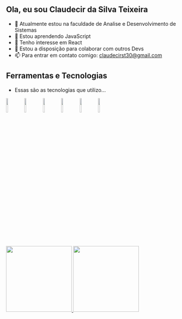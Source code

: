 ## Ola, eu sou Claudecir da Silva Teixeira

- 🔭 Atualmente estou na faculdade de Analise e Desenvolvimento de Sistemas
- 🌱 Estou aprendendo JavaScript 
- 👀 Tenho interesse em React
- 👯 Estou a disposição para colaborar com outros Devs  
- 📫 Para entrar em contato comigo: claudecirst30@gmail.com 

<!---
Claus30/Claus30 is a ✨ special ✨ repository because its `README.md` (this file) appears on your GitHub profile.
You can click the Preview link to take a look at your changes.
--->
## Ferramentas e Tecnologias 
- Essas são as tecnologias que utilizo...

<img height="10%" width="10%" src="https://cdn.jsdelivr.net/gh/devicons/devicon/icons/html5/html5-original.svg" /><img height="10%" width="10%" src="https://cdn.jsdelivr.net/gh/devicons/devicon/icons/css3/css3-original.svg" /><img height="10%" width="10%" src="https://cdn.jsdelivr.net/gh/devicons/devicon/icons/sass/sass-original.svg" /><img height="10%" width="10%" src="https://cdn.jsdelivr.net/gh/devicons/devicon/icons/bootstrap/bootstrap-original.svg" /><img height="10%" width="10%" src="https://cdn.jsdelivr.net/gh/devicons/devicon/icons/javascript/javascript-original.svg" /><img height="10%" width="10%" src="https://cdn.jsdelivr.net/gh/devicons/devicon/icons/git/git-original.svg" />

<div>
<a href="https://github.com/Claus30">
<img height="180em" src="https://github-readme-stats.vercel.app/api/top-langs/?username=Claus30&layout=compact&langs_count=7&theme=tokyonight"/>
<img height="180em" src="https://github-readme-stats.vercel.app/api?username=Claus30&show_icons=true&theme=tokyonight&include_all_commits=true&count_private=true"/>
</div>











